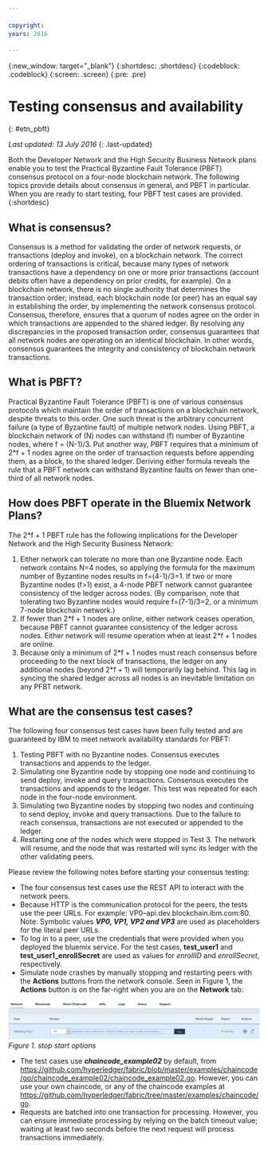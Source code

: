 ```yaml
---

copyright:
years: 2016

---
```


{:new_window: target="_blank"}
{:shortdesc: .shortdesc}
{:codeblock: .codeblock}
{:screen: .screen}
{:pre: .pre}


# Testing consensus and availability
{: #etn_pbft}

*Last updated: 13 July 2016*
{: .last-updated}

Both the Developer Network and the High Security Business Network plans enable you to test the Practical Byzantine Fault Tolerance (PBFT) consensus protocol on a four-node blockchain network. The following topics provide details about consensus in general, and PBFT in particular. When you are ready to start testing, four PBFT test cases are provided.
{:shortdesc}

## What is consensus?

Consensus is a method for validating the order of network requests, or transactions (deploy and invoke), on a blockchain network. The correct ordering of transactions is critical, because many types of network transactions have a dependency on one or more prior transactions (account debits often have a dependency on prior credits, for example). On a blockchain network, there is no single authority that determines the transaction order; instead, each blockchain node (or peer) has an equal say in establishing the order, by implementing the network consensus protocol. Consensus, therefore, ensures that a quorum of nodes agree on the order in which transactions are appended to the shared ledger. By resolving any discrepancies in the proposed transaction order, consensus guarantees that all network nodes are operating on an identical blockchain. In other words, consensus guarantees the integrity and consistency of blockchain network transactions.

## What is PBFT?

Practical Byzantine Fault Tolerance (PBFT) is one of various consensus protocols which maintain the order of transactions on a blockchain network, despite threats to this order. One such threat is the arbitrary concurrent failure (a type of Byzantine fault) of multiple network nodes. Using PBFT, a blockchain network of (N) nodes can withstand (f) number of Byzantine nodes, where f = (N-1)/3. Put another way, PBFT requires that a minimum of 2\*f + 1 nodes agree on the order of transaction requests before appending them, as a block, to the shared ledger. Deriving either formula reveals the rule that a PBFT network can withstand Byzantine faults on fewer than one-third of all network nodes.

## How does PBFT operate in the Bluemix Network Plans?

The 2\*f + 1 PBFT rule has the following implications for the Developer Network and the High Security Business Network:

1. Either network can tolerate no more than one Byzantine node. Each network contains N=4 nodes, so applying the formula for the maximum number of Byzantine nodes results in f=(4-1)/3=1. If two or more Byzantine nodes (f>1) exist, a 4-node PBFT network cannot guarantee consistency of the ledger across nodes. (By comparison, note that tolerating two Byzantine nodes would require f=(7-1)/3=2, or a minimum 7-node blockchain network.)
2. If fewer than 2\*f + 1 nodes are online, either network ceases operation, because PBFT cannot guarantee consistency of the ledger across nodes. Either network will resume operation when at least 2\*f + 1 nodes are online.
3. Because only a minimum of 2\*f + 1 nodes must reach consensus before proceeding to the next block of transactions, the ledger on any additional nodes (beyond 2\*f + 1) will temporarily lag behind. This lag in syncing the shared ledger across all nodes is an inevitable limitation on any PFBT network.

## What are the consensus test cases?
The following four consensus test cases have been fully tested and are guaranteed by IBM to meet network availability standards for PBFT:

1. Testing PBFT with no Byzantine nodes. Consensus executes transactions and appends to the ledger.
2. Simulating one Byzantine node by stopping one node and continuing to send deploy, invoke and query transactions. Consensus executes the transactions and appends to the ledger. This test was repeated for each node in the four-node environment.
3. Simulating two Byzantine nodes by stopping two nodes and continuing to send deploy, invoke and query transactions. Due to the failure to reach consensus, transactions are not executed or appended to the ledger.
4. Restarting one of the nodes which were stopped in Test 3. The network will resume, and the node that was restarted will sync its ledger with the other validating peers.  

Please review the following notes before starting your consensus testing:

- The four consensus test cases use the REST API to interact with the network peers.
- Because HTTP is the communication protocol for the peers, the tests use the peer URLs. For example: VP0–api.dev.blockchain.ibm.com:80.
Note: Symbolic values ***VP0, VP1, VP2 and VP3*** are used as placeholders for the literal peer URLs.
-  To log in to a peer, use the credentials that were provided when you deployed the bluemix service. For the test cases, **test\_user1** and **test\_user1\_enrollSecret** are used as values for *enrollID* and *enrollSecret*, respectively.
-  Simulate node crashes by manually stopping and restarting peers with the **Actions** buttons from the network console.  Seen in Figure 1, the **Actions** button is on the far-right when you are on the **Network** tab: 

![](images/stopstartpeer.png)
*Figure 1. stop start options*

- The test cases use ***chaincode_example02*** by default, from  https://github.com/hyperledger/fabric/blob/master/examples/chaincode/go/chaincode_example02/chaincode_example02.go. However, you can use your own chaincode, or any of the chaincode examples at https://github.com/hyperledger/fabric/tree/master/examples/chaincode/go.
- Requests are batched into one transaction for processing. However, you can ensure immediate processing by relying on the batch timeout value; waiting at least two seconds before the next request will process transactions immediately.
